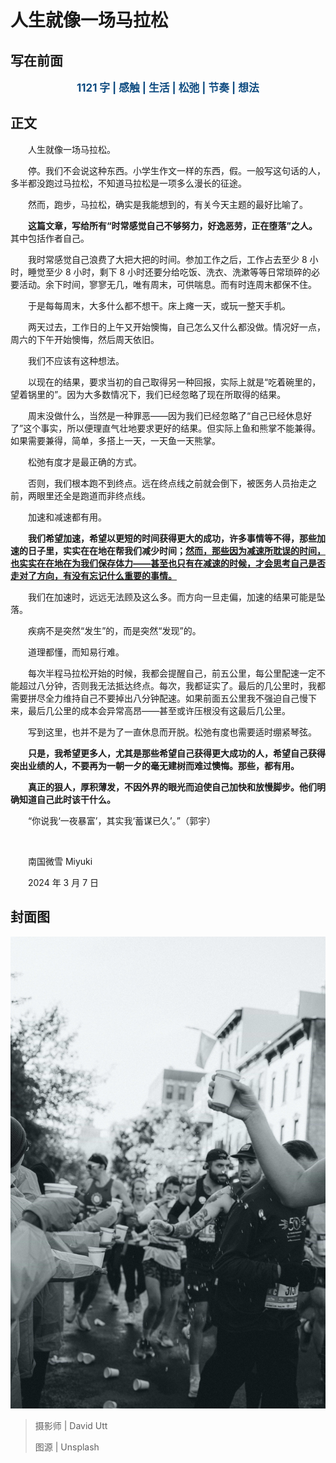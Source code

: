 # 人生就像一场马拉松

## 写在前面

<p style="color:#0f4c81; text-align:center; font-weight:bold; font-size:larger;">1121 字 | 感触 | 生活 | 松弛 | 节奏 | 想法</p>

## 正文

　　人生就像一场马拉松。

　　停。我们不会说这种东西。小学生作文一样的东西，假。一般写这句话的人，多半都没跑过马拉松，不知道马拉松是一项多么漫长的征途。

　　然而，跑步，马拉松，确实是我能想到的，有关今天主题的最好比喻了。

　　**这篇文章，写给所有“时常感觉自己不够努力，好逸恶劳，正在堕落”之人。** 其中包括作者自己。

　　我时常感觉自己浪费了大把大把的时间。参加工作之后，工作占去至少 8 小时，睡觉至少 8 小时，剩下 8 小时还要分给吃饭、洗衣、洗漱等等日常琐碎的必要活动。余下时间，寥寥无几，唯有周末，可供喘息。而有时连周末都保不住。

　　于是每每周末，大多什么都不想干。床上瘫一天，或玩一整天手机。

　　两天过去，工作日的上午又开始懊悔，自己怎么又什么都没做。情况好一点，周六的下午开始懊悔，然后周天依旧。

　　我们不应该有这种想法。

　　以现在的结果，要求当初的自己取得另一种回报，实际上就是“吃着碗里的，望着锅里的”。因为大多数情况下，我们已经忽略了现在所取得的结果。

　　周末没做什么，当然是一种罪恶——因为我们已经忽略了“自己已经休息好了”这个事实，所以便理直气壮地要求更好的结果。但实际上鱼和熊掌不能兼得。如果需要兼得，简单，多搭上一天，一天鱼一天熊掌。

　　松弛有度才是最正确的方式。

　　否则，我们根本跑不到终点。远在终点线之前就会倒下，被医务人员抬走之前，两眼里还全是跑道而非终点线。

　　加速和减速都有用。

　　**我们希望加速，希望以更短的时间获得更大的成功，许多事情等不得，那些加速的日子里，实实在在地在帮我们减少时间；<u>然而，那些因为减速所耽误的时间，也实实在在地在为我们保存体力——甚至也只有在减速的时候，才会思考自己是否走对了方向，有没有忘记什么重要的事情。</u>**

　　我们在加速时，远远无法顾及这么多。而方向一旦走偏，加速的结果可能是坠落。

　　疾病不是突然“发生”的，而是突然“发现”的。

　　道理都懂，而知易行难。

　　每次半程马拉松开始的时候，我都会提醒自己，前五公里，每公里配速一定不能超过八分钟，否则我无法抵达终点。每次，我都证实了。最后的几公里时，我都需要拼尽全力维持自己不要掉出八分钟配速。如果前面五公里我不强迫自己慢下来，最后几公里的成本会异常高昂——甚至或许压根没有这最后几公里。

　　写到这里，也并不是为了一直休息而开脱。松弛有度也需要适时绷紧琴弦。

　　**只是，我希望更多人，尤其是那些希望自己获得更大成功的人，希望自己获得突出业绩的人，不要再为一朝一夕的毫无建树而难过懊悔。那些，都有用。**

　　**真正的狠人，厚积薄发，不因外界的眼光而迫使自己加快和放慢脚步。他们明确知道自己此时该干什么。**

　　“你说我‘一夜暴富’，其实我‘蓄谋已久’。”（郭宇）

<br />

　　南国微雪 Miyuki

　　2024 年 3 月 7 日

## 封面图

![](https://raw.githubusercontent.com/TinySnow/GithubImageHosting/main/blog/articles/literature/david-utt-SE9bKjzr1Eg-unsplash.jpg)

> 摄影师 | David Utt
>
> 图源 | Unsplash